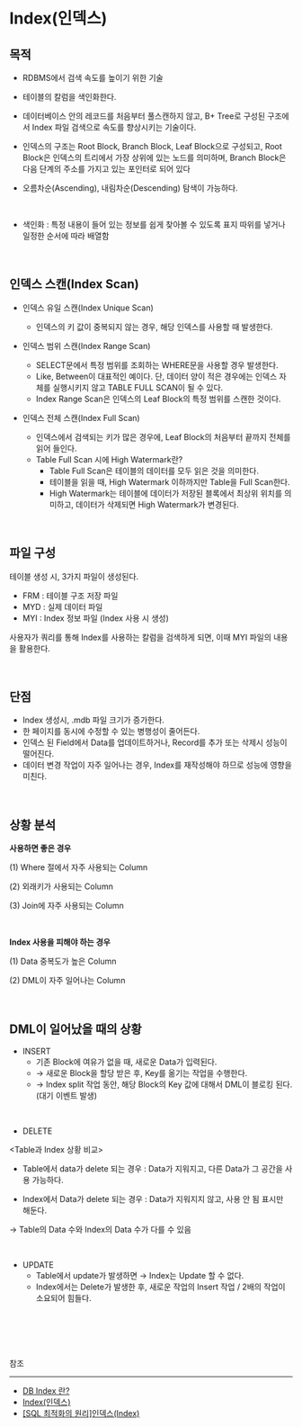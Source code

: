 # Index(인덱스)

## 목적

- RDBMS에서 검색 속도를 높이기 위한 기술

- 테이블의 칼럼을 색인화한다.

- 데이터베이스 안의 레코드를 처음부터 풀스캔하지 않고, B+ Tree로 구성된 구조에서 Index 파일 검색으로 속도를 향상시키는 기술이다.

- 인덱스의 구조는 Root Block, Branch Block, Leaf Block으로 구성되고, Root Block은 인덱스의 트리에서 가장 상위에 있는 노드를 의미하며, Branch Block은 다음 단계의 주소를 가지고 있는 포인터로 되어 있다

- 오름차순(Ascending), 내림차순(Descending) 탐색이 가능하다.

<br/>

* 색인화 : 특정 내용이 들어 있는 정보를 쉽게 찾아볼 수 있도록 표지 따위를 넣거나 일정한 순서에 따라 배열함

<br/>

## 인덱스 스캔(Index Scan)

- 인덱스 유일 스캔(Index Unique Scan)
  - 인덱스의 키 값이 중복되지 않는 경우, 해당 인덱스를 사용할 때 발생한다.

- 인덱스 범위 스캔(Index Range Scan)
  - SELECT문에서 특정 범위를 조회하는 WHERE문을 사용할 경우 발생한다.
  - Like, Between이 대표적인 예이다. 단, 데이터 양이 적은 경우에는 인덱스 자체를 실행시키지 않고 TABLE FULL SCAN이 될 수 있다.
  - Index Range Scan은 인덱스의 Leaf Block의 특정 범위를 스캔한 것이다.

- 인덱스 전체 스캔(Index Full Scan)
  - 인덱스에서 검색되는 키가 많은 경우에, Leaf Block의 처음부터 끝까지 전체를 읽어 들인다.
  - Table Full Scan 시에 High Watermark란?
    - Table Full Scan은 테이블의 데이터를 모두 읽은 것을 의미한다.
    - 테이블을 읽을 때, High Watermark 이하까지만 Table을 Full Scan한다.
    - High Watermark는 테이블에 데이터가 저장된 블록에서 최상위 위치를 의미하고, 데이터가 삭제되면 High Watermark가 변경된다.

<br/>


## 파일 구성

테이블 생성 시, 3가지 파일이 생성된다.

- FRM : 테이블 구조 저장 파일
- MYD : 실제 데이터 파일
- MYI : Index 정보 파일 (Index 사용 시 생성)

사용자가 쿼리를 통해 Index를 사용하는 칼럼을 검색하게 되면, 이때 MYI 파일의 내용을 활용한다.

<br/>

## 단점

- Index 생성시, .mdb 파일 크기가 증가한다.
- 한 페이지를 동시에 수정할 수 있는 병행성이 줄어든다.
- 인덱스 된 Field에서 Data를 업데이트하거나, Record를 추가 또는 삭제시 성능이 떨어진다.
- 데이터 변경 작업이 자주 일어나는 경우, Index를 재작성해야 하므로 성능에 영향을 미친다.

<br/>

## 상황 분석

**사용하면 좋은 경우**

(1) Where 절에서 자주 사용되는 Column

(2) 외래키가 사용되는 Column

(3) Join에 자주 사용되는 Column

<br/>

**Index 사용을 피해야 하는 경우**

(1) Data 중복도가 높은 Column

(2) DML이 자주 일어나는 Column

<br/>

## DML이 일어났을 때의 상황

- INSERT
  - 기존 Block에 여유가 없을 때, 새로운 Data가 입력된다.
  - → 새로운 Block을 할당 받은 후, Key를 옮기는 작업을 수행한다.
  - → Index split 작업 동안, 해당 Block의 Key 값에 대해서 DML이 블로킹 된다. (대기 이벤트 발생)
  
<br/>
  
- DELETE

<Table과 Index 상황 비교>

- Table에서 data가 delete 되는 경우 : Data가 지워지고, 다른 Data가 그 공간을 사용 가능하다.

- Index에서 Data가 delete 되는 경우 : Data가 지워지지 않고, 사용 안 됨 표시만 해둔다.

→ Table의 Data 수와 Index의 Data 수가 다를 수 있음


<br/>

- UPDATE
  - Table에서 update가 발생하면 → Index는 Update 할 수 없다.
  - Index에서는 Delete가 발생한 후, 새로운 작업의 Insert 작업 / 2배의 작업이 소요되어 힘들다.
  
  
  

<br/><br/><br/><br/>


참조

---

- [DB Index 란?](https://lalwr.blogspot.com/2016/02/db-index.html)
- [Index(인덱스)](https://github.com/gyoogle/tech-interview-for-developer/blob/master/Computer%20Science/Database/%5BDB%5D%20Index.md)
- [[SQL 최적화의 원리]인덱스(Index)](https://velog.io/@yewon-july/Index)



 